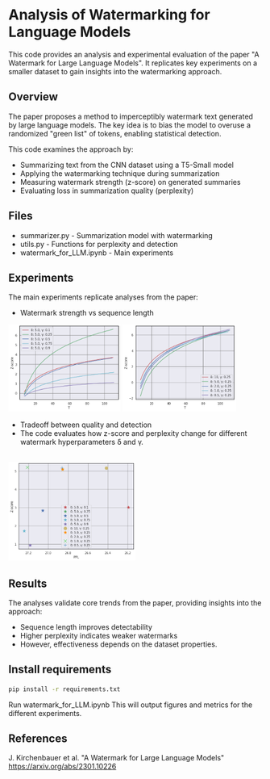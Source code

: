 # Analysis of Watermarking for Language Models
This code provides an analysis and experimental evaluation of the paper "A Watermark for Large Language Models". It replicates key experiments on a smaller dataset to gain insights into the watermarking approach.

## Overview
The paper proposes a method to imperceptibly watermark text generated by large language models. The key idea is to bias the model to overuse a randomized "green list" of tokens, enabling statistical detection.

This code examines the approach by:

- Summarizing text from the CNN dataset using a T5-Small model
- Applying the watermarking technique during summarization
- Measuring watermark strength (z-score) on generated summaries
- Evaluating loss in summarization quality (perplexity)

## Files
- summarizer.py - Summarization model with watermarking
- utils.py - Functions for perplexity and detection
- watermark_for_LLM.ipynb - Main experiments

## Experiments
The main experiments replicate analyses from the paper:

- Watermark strength vs sequence length
<p float="left">
    <img src="./img/output.png" width="44%" />
    <img src="./img/delta.png" width="45%" />
</p>

- Tradeoff between quality and detection
- The code evaluates how z-score and perplexity change for different watermark hyperparameters δ and γ.
<br/>
<img src="./img/ppl.png" width="50%" />


## Results
The analyses validate core trends from the paper, providing insights into the approach:

- Sequence length improves detectability
- Higher perplexity indicates weaker watermarks
- However, effectiveness depends on the dataset properties.

## Install requirements
```bash
pip install -r requirements.txt
```
Run watermark_for_LLM.ipynb
This will output figures and metrics for the different experiments.

## References
J. Kirchenbauer et al. "A Watermark for Large Language Models" https://arxiv.org/abs/2301.10226